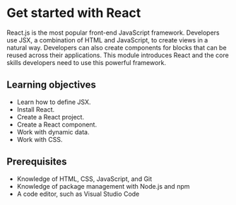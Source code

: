 # Get started with React
React.js is the most popular front-end JavaScript framework. Developers use JSX, a combination of HTML and JavaScript, to create views in a natural way. Developers can also create components for blocks that can be reused across their applications. This module introduces React and the core skills developers need to use this powerful framework.

## Learning objectives
- Learn how to define JSX.
- Install React.
- Create a React project.
- Create a React component.
- Work with dynamic data.
- Work with CSS.

## Prerequisites
- Knowledge of HTML, CSS, JavaScript, and Git
- Knowledge of package management with Node.js and npm
- A code editor, such as Visual Studio Code
